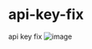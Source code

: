 # api-key-fix
api key fix
![image](https://github.com/Mastr0Geppett0/api-key-fix/assets/118362882/422077a1-abd0-4fab-9729-cd27d89f417c)


